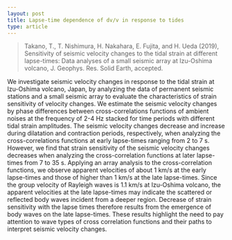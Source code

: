 ```yaml
---
layout: post
title: Lapse-time dependence of dv/v in response to tides
type: article
---
```


>Takano, T., T. Nishimura, H. Nakahara, E. Fujita, and H. Ueda (2019), Sensitivity of seismic velocity changes to the tidal strain at different lapse-times: Data analyses of a small seismic array at Izu-Oshima volcano, J. Geophys. Res. Solid Earth, accepted.

We investigate seismic velocity changes in response to the tidal strain at Izu-Oshima volcano, Japan, by analyzing the data of permanent seismic stations and a small seismic array to evaluate the characteristics of strain sensitivity of velocity changes. We estimate the seismic velocity changes by phase differences between cross-correlations functions of ambient noises at the frequency of 2-4 Hz stacked for time periods with different tidal strain amplitudes. The seismic velocity changes decrease and increase during dilatation and contraction periods, respectively, when analyzing the cross-correlations functions at early lapse-times ranging from 2 to 7 s. However, we find that strain sensitivity of the seismic velocity changes decreases when analyzing the cross-correlation functions at later lapse-times from 7 to 35 s. Applying an array analysis to the cross-correlation functions, we observe apparent velocities of about 1 km/s at the early lapse-times and those of higher than 1 km/s at the late lapse-times. Since the group velocity of Rayleigh waves is 1.1 km/s at Izu-Oshima volcano, the apparent velocities at the late lapse-times may indicate the scattered or reflected body waves incident from a deeper region. Decrease of strain sensitivity with the lapse times therefore results from the emergence of body waves on the late lapse-times. These results highlight the need to pay attention to wave types of cross correlation functions and their paths to interpret seismic velocity changes.